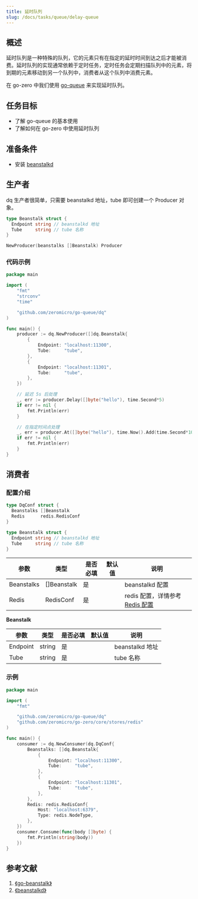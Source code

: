 ```yaml
---
title: 延时队列
slug: /docs/tasks/queue/delay-queue
---
```


## 概述

延时队列是一种特殊的队列，它的元素只有在指定的延时时间到达之后才能被消费。延时队列的实现通常依赖于定时任务，定时任务会定期扫描队列中的元素，将到期的元素移动到另一个队列中，消费者从这个队列中消费元素。

在 go-zero 中我们使用 <a href="https://github.com/zeromicro/go-queue" target="_blank">go-queue</a> 来实现延时队列。

## 任务目标

- 了解 go-queue 的基本使用
- 了解如何在 go-zero 中使用延时队列

## 准备条件

- 安装 <a href="https://beanstalkd.github.io/download.html" target="_blank">beanstalkd</a>

## 生产者

dq 生产者很简单，只需要 beanstalkd 地址，tube 即可创建一个 Producer 对象。

```go
type Beanstalk struct {
  Endpoint string // beanstalkd 地址
  Tube     string // tube 名称
}

NewProducer(beanstalks []Beanstalk) Producer
```

### 代码示例

```go
package main

import (
	"fmt"
	"strconv"
	"time"

	"github.com/zeromicro/go-queue/dq"
)

func main() {
	producer := dq.NewProducer([]dq.Beanstalk{
		{
			Endpoint: "localhost:11300",
			Tube:     "tube",
		},
		{
			Endpoint: "localhost:11301",
			Tube:     "tube",
		},
	})

	// 延迟 5s 后处理
	_, err := producer.Delay([]byte("hello"), time.Second*5)
	if err != nil {
		fmt.Println(err)
	}

	// 在指定时间点处理
	_, err = producer.At([]byte("hello"), time.Now().Add(time.Second*10))
	if err != nil {
		fmt.Println(err)
	}
}

```

## 消费者

### 配置介绍

```go
type DqConf struct {
  Beanstalks []Beanstalk
  Redis      redis.RedisConf
}

type Beanstalk struct {
  Endpoint string // beanstalkd 地址
  Tube     string // tube 名称
}
```

| <img width={100}/>参数 | <img width={100}/>类型 | <img width={100}/>是否必填 | <img width={100}/>默认值 | <img width={100}/>说明                                                                                                        |
| ---------------------- | ---------------------- | -------------------------- | ------------------------ | ----------------------------------------------------------------------------------------------------------------------------- |
| Beanstalks             | []Beanstalk            | 是                         |                          | beanstalkd 配置                                                                                                               |
| Redis                  | RedisConf              | 是                         |                          | redis 配置，详情参考<a href="/docs/tutorials/go-zero/configuration/redis" target="_blank">Redis 配置</a> |

**Beanstalk**

| <img width={100}/>参数 | <img width={100}/>类型 | <img width={100}/>是否必填 | <img width={100}/>默认值 | <img width={100}/>说明 |
| ---------------------- | ---------------------- | -------------------------- | ------------------------ | ---------------------- |
| Endpoint               | string                 | 是                         |                          | beanstalkd 地址        |
| Tube                   | string                 | 是                         |                          | tube 名称              |

### 示例

```go
package main

import (
	"fmt"

	"github.com/zeromicro/go-queue/dq"
	"github.com/zeromicro/go-zero/core/stores/redis"
)

func main() {
	consumer := dq.NewConsumer(dq.DqConf{
		Beanstalks: []dq.Beanstalk{
			{
				Endpoint: "localhost:11300",
				Tube:     "tube",
			},
			{
				Endpoint: "localhost:11301",
				Tube:     "tube",
			},
		},
		Redis: redis.RedisConf{
			Host: "localhost:6379",
			Type: redis.NodeType,
		},
	})
	consumer.Consume(func(body []byte) {
		fmt.Println(string(body))
	})
}
```

## 参考文献

1. <a href="https://github.com/beanstalkd/go-beanstalk" target="_blank">《go-beanstalk》</a>
1. <a href="https://beanstalkd.github.io/" target="_blank">《beanstalkd》</a>
